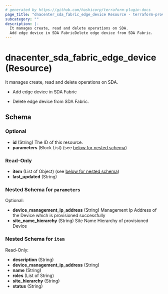 ```yaml
---
# generated by https://github.com/hashicorp/terraform-plugin-docs
page_title: "dnacenter_sda_fabric_edge_device Resource - terraform-provider-dnacenter"
subcategory: ""
description: |-
  It manages create, read and delete operations on SDA.
  Add edge device in SDA FabricDelete edge device from SDA Fabric.
---
```


# dnacenter_sda_fabric_edge_device (Resource)

It manages create, read and delete operations on SDA.

- Add edge device in SDA Fabric

- Delete edge device from SDA Fabric.



<!-- schema generated by tfplugindocs -->
## Schema

### Optional

- **id** (String) The ID of this resource.
- **parameters** (Block List) (see [below for nested schema](#nestedblock--parameters))

### Read-Only

- **item** (List of Object) (see [below for nested schema](#nestedatt--item))
- **last_updated** (String)

<a id="nestedblock--parameters"></a>
### Nested Schema for `parameters`

Optional:

- **device_management_ip_address** (String) Management Ip Address of the Device which is provisioned successfully
- **site_name_hierarchy** (String) Site Name Hierarchy of provisioned Device


<a id="nestedatt--item"></a>
### Nested Schema for `item`

Read-Only:

- **description** (String)
- **device_management_ip_address** (String)
- **name** (String)
- **roles** (List of String)
- **site_hierarchy** (String)
- **status** (String)


